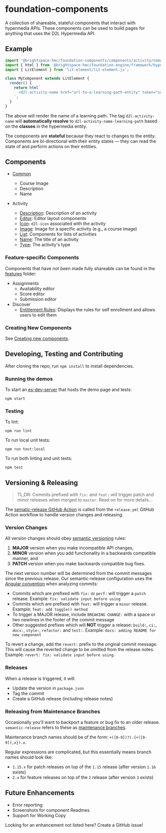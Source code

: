 # foundation-components

A collection of shareable, stateful components that interact with hypermedia APIs. These components can be used to build pages for anything that uses the D2L Hypermedia API.

## Example

```js
import '@brightspace-hmc/foundation-components/components/activity/name/d2l-activity-name.js';
import { html } from '@brightspace-hmc/foundation-engine/framework/hypermedia-components.js';
import { LitElement } from 'lit-element/lit-element.js';

class MyComponent extends LitElement {
  render() {
    return html`
      <d2l-activity-name href="url-to-a-learning-path-entity" token="some-token"></d2l-activity-name>
    `;
  }
}
```

The above will render the name of a learning path. The tag `d2l-activity-name` will **automatically resolve** to `d2l-activity-name-learning-path` based on the **classes** in the hypermedia entity.

The components are **stateful** because they react to changes to the entity. Components are bi-directional with their entity states &mdash; they can read the state of and perform actions on their entities.

## Components

* [Common](components/common/)
  * Course Image
  * Description
  * Name

* Activity
  * [Description](components/activity/description): Description of an activity
  * [Editor](components/activity/editor): Editor layout components
  * [Icon](components/activity/icon): `d2l-icon` associated with the activity
  * [Image](components/activity/image): Image for a specific activity (e.g., a course image)
  * [List](components/activity/list): Components for lists of activities
  * [Name](components/activity/name): The title of an activity
  * [Type](components/activity/type): The activity's type

### Feature-specific Components

Components that have not been made fully shareable can be found in the [features](features) folder:

* Assignments
  * Availability editor
  * Score editor
  * Submission editor
* Discover
  * [Entitlement Rules](features/discover): Displays the rules for self enrollment and allows users to edit them

### Creating New Components

See [Creating new components](creating-new-components.md).

## Developing, Testing and Contributing

After cloning the repo, run `npm install` to install dependencies.

### Running the demos

To start an [es-dev-server](https://open-wc.org/developing/es-dev-server.html) that hosts the demo page and tests:

```shell
npm start
```

### Testing

To lint:

```shell
npm run lint
```

To run local unit tests:

```shell
npm run test:local
```

To run both linting and unit tests:

```shell
npm test
```

## Versioning & Releasing

> TL;DR: Commits prefixed with `fix:` and `feat:` will trigger patch and minor releases when merged to `master`. Read on for more details...

The [sematic-release GitHub Action](https://github.com/BrightspaceUI/actions/tree/master/semantic-release) is called from the `release.yml` GitHub Action workflow to handle version changes and releasing.

### Version Changes

All version changes should obey [semantic versioning](https://semver.org/) rules:
1. **MAJOR** version when you make incompatible API changes,
2. **MINOR** version when you add functionality in a backwards compatible manner, and
3. **PATCH** version when you make backwards compatible bug fixes.

The next version number will be determined from the commit messages since the previous release. Our semantic-release configuration uses the [Angular convention](https://github.com/conventional-changelog/conventional-changelog/tree/master/packages/conventional-changelog-angular) when analyzing commits:
* Commits which are prefixed with `fix:` or `perf:` will trigger a `patch` release. Example: `fix: validate input before using`
* Commits which are prefixed with `feat:` will trigger a `minor` release. Example: `feat: add toggle() method`
* To trigger a MAJOR release, include `BREAKING CHANGE:` with a space or two newlines in the footer of the commit message
* Other suggested prefixes which will **NOT** trigger a release: `build:`, `ci:`, `docs:`, `style:`, `refactor:` and `test:`. Example: `docs: adding README for new component`

To revert a change, add the `revert:` prefix to the original commit message. This will cause the reverted change to be omitted from the release notes. Example: `revert: fix: validate input before using`.

### Releases

When a release is triggered, it will:
* Update the version in `package.json`
* Tag the commit
* Create a GitHub release (including release notes)

### Releasing from Maintenance Branches

Occasionally you'll want to backport a feature or bug fix to an older release. `semantic-release` refers to these as [maintenance branches](https://semantic-release.gitbook.io/semantic-release/usage/workflow-configuration#maintenance-branches).

Maintenance branch names should be of the form: `+([0-9])?(.{+([0-9]),x}).x`.

Regular expressions are complicated, but this essentially means branch names should look like:
* `1.15.x` for patch releases on top of the `1.15` release (after version `1.16` exists)
* `2.x` for feature releases on top of the `2` release (after version `3` exists)

## Future Enhancements

* Error reporting
* Screenshots for component Readmes
* Support for Working Copy

Looking for an enhancement not listed here? Create a GitHub issue!
